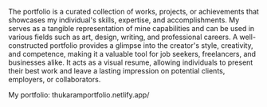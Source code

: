 The portfolio is a curated collection of works, projects, or achievements that showcases my individual's skills, expertise, and accomplishments. My serves as a tangible representation of mine capabilities and can be used in various fields such as art, design, writing, and professional careers. A well-constructed portfolio provides a glimpse into the creator's style, creativity, and competence, making it a valuable tool for job seekers, freelancers, and businesses alike. It acts as a visual resume, allowing individuals to present their best work and leave a lasting impression on potential clients, employers, or collaborators.

My portfolio: thukaramportfolio.netlify.app/
